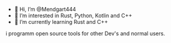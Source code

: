 - 👋 Hi, I’m @Mendgart444
- 👀 I’m interested in Rust, Python, Kotlin and C++
- 🌱 I’m currently learning Rust and C++

<!---
Mendgart444/Mendgart444 is a ✨ special ✨ repository because its `README.md` (this file) appears on your GitHub profile.
You can click the Preview link to take a look at your changes.
--->

i programm open source tools for other Dev's and normal users. 
